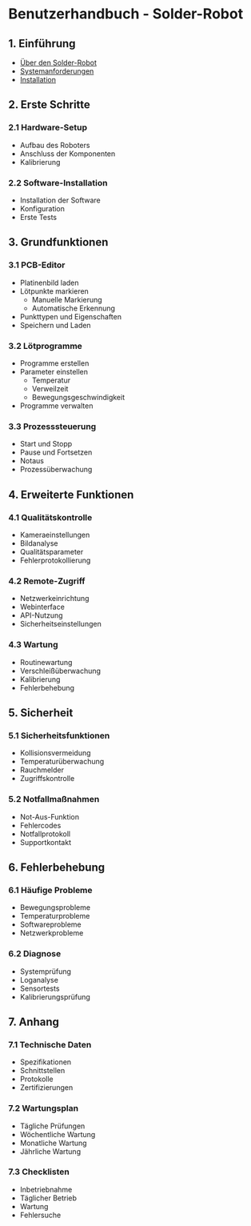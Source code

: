 # Benutzerhandbuch - Solder-Robot

## 1. Einführung
- [Über den Solder-Robot](#über-den-solder-robot)
- [Systemanforderungen](#systemanforderungen)
- [Installation](#installation)

## 2. Erste Schritte
### 2.1 Hardware-Setup
- Aufbau des Roboters
- Anschluss der Komponenten
- Kalibrierung

### 2.2 Software-Installation
- Installation der Software
- Konfiguration
- Erste Tests

## 3. Grundfunktionen
### 3.1 PCB-Editor
- Platinenbild laden
- Lötpunkte markieren
  - Manuelle Markierung
  - Automatische Erkennung
- Punkttypen und Eigenschaften
- Speichern und Laden

### 3.2 Lötprogramme
- Programme erstellen
- Parameter einstellen
  - Temperatur
  - Verweilzeit
  - Bewegungsgeschwindigkeit
- Programme verwalten

### 3.3 Prozesssteuerung
- Start und Stopp
- Pause und Fortsetzen
- Notaus
- Prozessüberwachung

## 4. Erweiterte Funktionen
### 4.1 Qualitätskontrolle
- Kameraeinstellungen
- Bildanalyse
- Qualitätsparameter
- Fehlerprotokollierung

### 4.2 Remote-Zugriff
- Netzwerkeinrichtung
- Webinterface
- API-Nutzung
- Sicherheitseinstellungen

### 4.3 Wartung
- Routinewartung
- Verschleißüberwachung
- Kalibrierung
- Fehlerbehebung

## 5. Sicherheit
### 5.1 Sicherheitsfunktionen
- Kollisionsvermeidung
- Temperaturüberwachung
- Rauchmelder
- Zugriffskontrolle

### 5.2 Notfallmaßnahmen
- Not-Aus-Funktion
- Fehlercodes
- Notfallprotokoll
- Supportkontakt

## 6. Fehlerbehebung
### 6.1 Häufige Probleme
- Bewegungsprobleme
- Temperaturprobleme
- Softwareprobleme
- Netzwerkprobleme

### 6.2 Diagnose
- Systemprüfung
- Loganalyse
- Sensortests
- Kalibrierungsprüfung

## 7. Anhang
### 7.1 Technische Daten
- Spezifikationen
- Schnittstellen
- Protokolle
- Zertifizierungen

### 7.2 Wartungsplan
- Tägliche Prüfungen
- Wöchentliche Wartung
- Monatliche Wartung
- Jährliche Wartung

### 7.3 Checklisten
- Inbetriebnahme
- Täglicher Betrieb
- Wartung
- Fehlersuche

